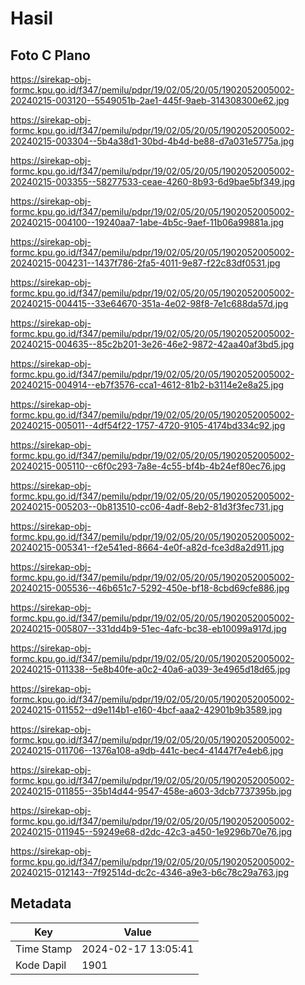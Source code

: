 # Hasil

## Foto C Plano

https://sirekap-obj-formc.kpu.go.id/f347/pemilu/pdpr/19/02/05/20/05/1902052005002-20240215-003120--5549051b-2ae1-445f-9aeb-314308300e62.jpg

https://sirekap-obj-formc.kpu.go.id/f347/pemilu/pdpr/19/02/05/20/05/1902052005002-20240215-003304--5b4a38d1-30bd-4b4d-be88-d7a031e5775a.jpg

https://sirekap-obj-formc.kpu.go.id/f347/pemilu/pdpr/19/02/05/20/05/1902052005002-20240215-003355--58277533-ceae-4260-8b93-6d9bae5bf349.jpg

https://sirekap-obj-formc.kpu.go.id/f347/pemilu/pdpr/19/02/05/20/05/1902052005002-20240215-004100--19240aa7-1abe-4b5c-9aef-11b06a99881a.jpg

https://sirekap-obj-formc.kpu.go.id/f347/pemilu/pdpr/19/02/05/20/05/1902052005002-20240215-004231--1437f786-2fa5-4011-9e87-f22c83df0531.jpg

https://sirekap-obj-formc.kpu.go.id/f347/pemilu/pdpr/19/02/05/20/05/1902052005002-20240215-004415--33e64670-351a-4e02-98f8-7e1c688da57d.jpg

https://sirekap-obj-formc.kpu.go.id/f347/pemilu/pdpr/19/02/05/20/05/1902052005002-20240215-004635--85c2b201-3e26-46e2-9872-42aa40af3bd5.jpg

https://sirekap-obj-formc.kpu.go.id/f347/pemilu/pdpr/19/02/05/20/05/1902052005002-20240215-004914--eb7f3576-cca1-4612-81b2-b3114e2e8a25.jpg

https://sirekap-obj-formc.kpu.go.id/f347/pemilu/pdpr/19/02/05/20/05/1902052005002-20240215-005011--4df54f22-1757-4720-9105-4174bd334c92.jpg

https://sirekap-obj-formc.kpu.go.id/f347/pemilu/pdpr/19/02/05/20/05/1902052005002-20240215-005110--c6f0c293-7a8e-4c55-bf4b-4b24ef80ec76.jpg

https://sirekap-obj-formc.kpu.go.id/f347/pemilu/pdpr/19/02/05/20/05/1902052005002-20240215-005203--0b813510-cc06-4adf-8eb2-81d3f3fec731.jpg

https://sirekap-obj-formc.kpu.go.id/f347/pemilu/pdpr/19/02/05/20/05/1902052005002-20240215-005341--f2e541ed-8664-4e0f-a82d-fce3d8a2d911.jpg

https://sirekap-obj-formc.kpu.go.id/f347/pemilu/pdpr/19/02/05/20/05/1902052005002-20240215-005536--46b651c7-5292-450e-bf18-8cbd69cfe886.jpg

https://sirekap-obj-formc.kpu.go.id/f347/pemilu/pdpr/19/02/05/20/05/1902052005002-20240215-005807--331dd4b9-51ec-4afc-bc38-eb10099a917d.jpg

https://sirekap-obj-formc.kpu.go.id/f347/pemilu/pdpr/19/02/05/20/05/1902052005002-20240215-011338--5e8b40fe-a0c2-40a6-a039-3e4965d18d65.jpg

https://sirekap-obj-formc.kpu.go.id/f347/pemilu/pdpr/19/02/05/20/05/1902052005002-20240215-011552--d9e114b1-e160-4bcf-aaa2-42901b9b3589.jpg

https://sirekap-obj-formc.kpu.go.id/f347/pemilu/pdpr/19/02/05/20/05/1902052005002-20240215-011706--1376a108-a9db-441c-bec4-41447f7e4eb6.jpg

https://sirekap-obj-formc.kpu.go.id/f347/pemilu/pdpr/19/02/05/20/05/1902052005002-20240215-011855--35b14d44-9547-458e-a603-3dcb7737395b.jpg

https://sirekap-obj-formc.kpu.go.id/f347/pemilu/pdpr/19/02/05/20/05/1902052005002-20240215-011945--59249e68-d2dc-42c3-a450-1e9296b70e76.jpg

https://sirekap-obj-formc.kpu.go.id/f347/pemilu/pdpr/19/02/05/20/05/1902052005002-20240215-012143--7f92514d-dc2c-4346-a9e3-b6c78c29a763.jpg


## Metadata

| Key        | Value               |
| ---------- | ------------------- |
| Time Stamp | 2024-02-17 13:05:41 |
| Kode Dapil | 1901                |



